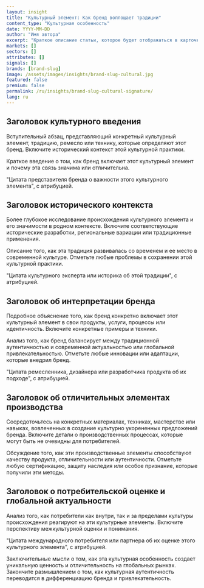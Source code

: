 ```yaml
---
layout: insight
title: "Культурный элемент: Как бренд воплощает традиции"
content_type: "Культурная особенность"
date: YYYY-MM-DD
author: "Имя автора"
excerpt: "Краткое описание статьи, которое будет отображаться в карточках на главной странице и в результатах поиска. Должно привлекать внимание и точно передавать содержание (2-3 предложения)."
markets: []
sectors: []
attributes: []
signals: []
brands: [brand-slug]
image: /assets/images/insights/brand-slug-cultural.jpg
featured: false
premium: false
permalink: /ru/insights/brand-slug-cultural-signature/
lang: ru
---
```


## Заголовок культурного введения

Вступительный абзац, представляющий конкретный культурный элемент, традицию, ремесло или технику, которые определяют этот бренд. Включите исторический контекст этой культурной практики.

Краткое введение о том, как бренд включает этот культурный элемент и почему эта связь значима или отличительна.

"Цитата представителя бренда о важности этого культурного элемента", с атрибуцией.

## Заголовок исторического контекста

Более глубокое исследование происхождения культурного элемента и его значимости в родном контексте. Включите соответствующие исторические разработки, региональные вариации или традиционные применения.

Описание того, как эта традиция развивалась со временем и ее место в современной культуре. Отметьте любые проблемы в сохранении этой культурной практики.

"Цитата культурного эксперта или историка об этой традиции", с атрибуцией.

## Заголовок об интерпретации бренда

Подробное объяснение того, как бренд конкретно включает этот культурный элемент в свои продукты, услуги, процессы или идентичность. Включите конкретные примеры и техники.

Анализ того, как бренд балансирует между традиционной аутентичностью и современной актуальностью или глобальной привлекательностью. Отметьте любые инновации или адаптации, которые внедрил бренд.

"Цитата ремесленника, дизайнера или разработчика продукта об их подходе", с атрибуцией.

## Заголовок об отличительных элементах производства

Сосредоточьтесь на конкретных материалах, техниках, мастерстве или навыках, вовлеченных в создание культурно укорененных предложений бренда. Включите детали о производственных процессах, которые могут быть не очевидны для потребителей.

Обсуждение того, как эти производственные элементы способствуют качеству продукта, отличительности или аутентичности. Отметьте любую сертификацию, защиту наследия или особое признание, которые получили эти методы.

## Заголовок о потребительской оценке и глобальной актуальности

Анализ того, как потребители как внутри, так и за пределами культуры происхождения реагируют на эти культурные элементы. Включите перспективу межкультурной оценки и понимания.

"Цитата международного потребителя или партнера об их оценке этого культурного элемента", с атрибуцией.

Заключительные мысли о том, как эта культурная особенность создает уникальную ценность и отличительность на глобальных рынках. Закончите размышлением о том, как культурная аутентичность переводится в дифференциацию бренда и привлекательность.
